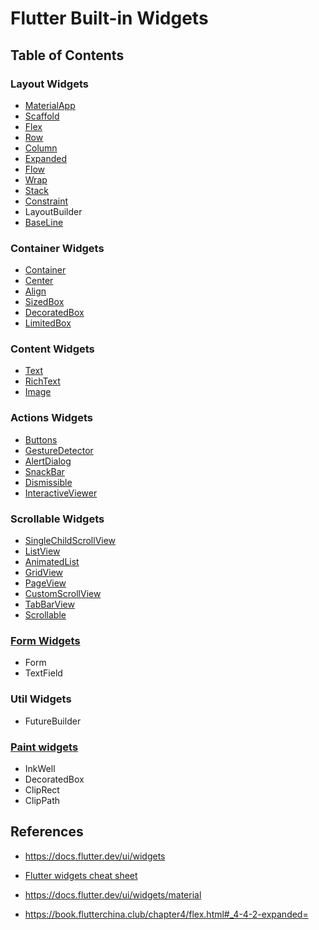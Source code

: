 # Flutter Built-in Widgets

## Table of Contents

### Layout Widgets

- [MaterialApp](layout/materialapp/README.md)
- [Scaffold](layout/scaffold/README.md)
- [Flex](layout/flex/README.md)
- [Row](layout/flex/README.md)
- [Column](layout/flex/README.md)
- [Expanded](layout/flex/README.md)
- [Flow](layout/flow/README.md)
- [Wrap](layout/flow/README.md)
- [Stack](layout/stack/README.md)
- [Constraint](layout/constraint/README.md)
- LayoutBuilder
- [BaseLine](container/baseline/README.md)

### Container Widgets

- [Container](container/container/README.md)
- [Center](container/container/README.md)
- [Align](container/container/README.md)
- [SizedBox](container/container/README.md)
- [DecoratedBox](container/container/README.md)
- [LimitedBox](container/limited_box/README.md)

### Content Widgets

- [Text](content/text/README.md)
- [RichText](content/text/README.md)
- [Image](content/image/README.md)

### Actions Widgets

- [Buttons](actions/buttons/README.md)
- [GestureDetector](actions/gesture_detector/README.md)
- [AlertDialog](actions/alert_dialog/README.md)
- [SnackBar](actions/snack_bar/README.md)
- [Dismissible](actions/dismissible/README.md)
- [InteractiveViewer](actions/interactive_viewer/README.md)

### Scrollable Widgets

- [SingleChildScrollView](scroll/single_child_scroll_view/README.md)
- [ListView](scroll/list_view/README.md)
- [AnimatedList](scroll/animated_list/README.md)
- [GridView](scroll/grid_view/README.md)
- [PageView](scroll/page_view/README.md)
- [CustomScrollView](scroll/custom_scroll_view/README.md)
- [TabBarView](scroll/tabbar_view/README.md)
- [Scrollable](scroll/scrollable/README.md)


### [Form Widgets](form/README.md)

- Form
- TextField

### Util Widgets

- FutureBuilder

### [Paint widgets](paint/README.md)

- InkWell
- DecoratedBox
- ClipRect
- ClipPath


## References

- https://docs.flutter.dev/ui/widgets

- [Flutter widgets cheat sheet](https://blog.codemagic.io/flutter-widget-cheat-sheet/)

- https://docs.flutter.dev/ui/widgets/material

- https://book.flutterchina.club/chapter4/flex.html#_4-4-2-expanded=


